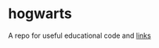 # hogwarts
A repo for useful educational code and [links](https://github.com/joelsprunger/hogwarts/wiki)
